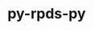 ---
title: "py-rpds-py"
layout: cache
categories: [package, develop-2025-06-01]
meta: {"compilers": ["none"], "num_specs": 10, "num_specs_by_stack": {"data-vis-sdk": 1, "e4s": 4, "e4s-neoverse-v2": 3, "radiuss": 2, "root": 10}, "oss": ["ubuntu18.04", "ubuntu20.04", "ubuntu22.04"], "platforms": ["linux"], "stacks": ["data-vis-sdk", "e4s", "e4s-neoverse-v2", "radiuss", "root"], "targets": ["neoverse_v2", "x86_64_v3"], "versions": ["0.20.0"]}
spec_details: [{"compiler": "none", "hash": "33knyl4mwk46ryfwkbzjhhozn5sk4b6m", "os": "ubuntu22.04", "platform": "linux", "size": "-", "stacks": ["e4s", "root"], "target": "x86_64_v3", "variants": ["build_system=python_pip"], "versions": ["0.20.0"]}, {"compiler": "none", "hash": "7swzbllezzmnxisnakbrt26r2ntvk5a4", "os": "ubuntu22.04", "platform": "linux", "size": "-", "stacks": ["e4s-neoverse-v2", "root"], "target": "neoverse_v2", "variants": ["build_system=python_pip"], "versions": ["0.20.0"]}, {"compiler": "none", "hash": "rwaet7xflpm7lakewaivmf65wgw7c7dv", "os": "ubuntu22.04", "platform": "linux", "size": "-", "stacks": ["e4s", "root"], "target": "x86_64_v3", "variants": ["build_system=python_pip"], "versions": ["0.20.0"]}, {"compiler": "none", "hash": "rye33enkioeahxbtssnsqqv77o66supb", "os": "ubuntu22.04", "platform": "linux", "size": "-", "stacks": ["e4s", "root"], "target": "x86_64_v3", "variants": ["build_system=python_pip"], "versions": ["0.20.0"]}, {"compiler": "none", "hash": "t2bd2ja447vxj4c2rqwjpzted33beuj7", "os": "ubuntu20.04", "platform": "linux", "size": "-", "stacks": ["data-vis-sdk", "root"], "target": "x86_64_v3", "variants": ["build_system=python_pip"], "versions": ["0.20.0"]}, {"compiler": "none", "hash": "t5edxlbsijskzi7sj5mmftypo6if7fsk", "os": "ubuntu18.04", "platform": "linux", "size": "-", "stacks": ["radiuss", "root"], "target": "x86_64_v3", "variants": ["build_system=python_pip"], "versions": ["0.20.0"]}, {"compiler": "none", "hash": "uxobylsqz2ijvqp6xvbqiq3f4ttvwade", "os": "ubuntu18.04", "platform": "linux", "size": "-", "stacks": ["radiuss", "root"], "target": "x86_64_v3", "variants": ["build_system=python_pip"], "versions": ["0.20.0"]}, {"compiler": "none", "hash": "vo3qr2uluvpp45wvhvalxep2sv7bij6n", "os": "ubuntu22.04", "platform": "linux", "size": "-", "stacks": ["e4s-neoverse-v2", "root"], "target": "neoverse_v2", "variants": ["build_system=python_pip"], "versions": ["0.20.0"]}, {"compiler": "none", "hash": "xuidioz6evhm54xbq7anfhcm6tjd7aai", "os": "ubuntu22.04", "platform": "linux", "size": "-", "stacks": ["e4s", "root"], "target": "x86_64_v3", "variants": ["build_system=python_pip"], "versions": ["0.20.0"]}, {"compiler": "none", "hash": "zxkefxuftdm25tgyl5rpsoq26h3h4jqk", "os": "ubuntu22.04", "platform": "linux", "size": "-", "stacks": ["e4s-neoverse-v2", "root"], "target": "neoverse_v2", "variants": ["build_system=python_pip"], "versions": ["0.20.0"]}]
---